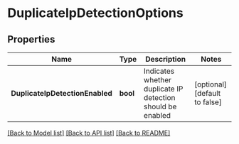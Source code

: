 # DuplicateIpDetectionOptions

## Properties
Name | Type | Description | Notes
------------ | ------------- | ------------- | -------------
**DuplicateIpDetectionEnabled** | **bool** | Indicates whether duplicate IP detection should be enabled | [optional] [default to false]

[[Back to Model list]](../README.md#documentation-for-models) [[Back to API list]](../README.md#documentation-for-api-endpoints) [[Back to README]](../README.md)

